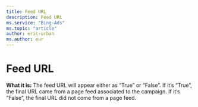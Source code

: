 ```yaml
---
title: Feed URL
description: Feed URL
ms.service: "Bing-Ads"
ms.topic: "article"
author: eric-urban
ms.author: eur
---
```


# Feed URL

**What it is:**  The feed URL will appear either as “True” or “False”. If it’s “True”, the final URL came from a page feed associated to the campaign. If it’s “False”, the final URL did not come from a page feed.


